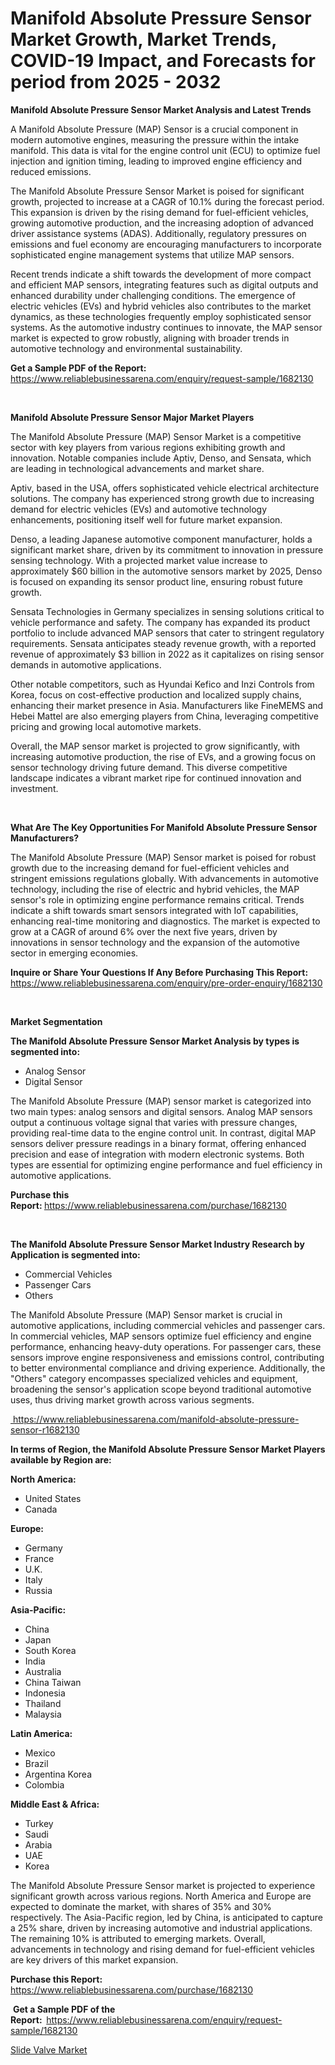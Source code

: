 <p><h1>Manifold Absolute Pressure Sensor Market Growth, Market Trends, COVID-19 Impact, and Forecasts for period from 2025 - 2032</h1></p><p><strong>Manifold Absolute Pressure Sensor Market Analysis and Latest Trends</strong></p>
<p><p>A Manifold Absolute Pressure (MAP) Sensor is a crucial component in modern automotive engines, measuring the pressure within the intake manifold. This data is vital for the engine control unit (ECU) to optimize fuel injection and ignition timing, leading to improved engine efficiency and reduced emissions. </p><p>The Manifold Absolute Pressure Sensor Market is poised for significant growth, projected to increase at a CAGR of 10.1% during the forecast period. This expansion is driven by the rising demand for fuel-efficient vehicles, growing automotive production, and the increasing adoption of advanced driver assistance systems (ADAS). Additionally, regulatory pressures on emissions and fuel economy are encouraging manufacturers to incorporate sophisticated engine management systems that utilize MAP sensors. </p><p>Recent trends indicate a shift towards the development of more compact and efficient MAP sensors, integrating features such as digital outputs and enhanced durability under challenging conditions. The emergence of electric vehicles (EVs) and hybrid vehicles also contributes to the market dynamics, as these technologies frequently employ sophisticated sensor systems. As the automotive industry continues to innovate, the MAP sensor market is expected to grow robustly, aligning with broader trends in automotive technology and environmental sustainability.</p></p>
<p><strong>Get a Sample PDF of the Report:&nbsp;</strong> <a href="https://www.reliablebusinessarena.com/enquiry/request-sample/1682130?utm_campaign=3041&utm_medium=2&utm_source=Github&utm_content=ia&utm_term=08042025&utm_id=manifold-absolute-pressure-sensor">https://www.reliablebusinessarena.com/enquiry/request-sample/1682130</a></p>
<p>&nbsp;</p>
<p><strong>Manifold Absolute Pressure Sensor Major Market Players</strong></p>
<p><p>The Manifold Absolute Pressure (MAP) Sensor Market is a competitive sector with key players from various regions exhibiting growth and innovation. Notable companies include Aptiv, Denso, and Sensata, which are leading in technological advancements and market share.</p><p>Aptiv, based in the USA, offers sophisticated vehicle electrical architecture solutions. The company has experienced strong growth due to increasing demand for electric vehicles (EVs) and automotive technology enhancements, positioning itself well for future market expansion.</p><p>Denso, a leading Japanese automotive component manufacturer, holds a significant market share, driven by its commitment to innovation in pressure sensing technology. With a projected market value increase to approximately $60 billion in the automotive sensors market by 2025, Denso is focused on expanding its sensor product line, ensuring robust future growth.</p><p>Sensata Technologies in Germany specializes in sensing solutions critical to vehicle performance and safety. The company has expanded its product portfolio to include advanced MAP sensors that cater to stringent regulatory requirements. Sensata anticipates steady revenue growth, with a reported revenue of approximately $3 billion in 2022 as it capitalizes on rising sensor demands in automotive applications.</p><p>Other notable competitors, such as Hyundai Kefico and Inzi Controls from Korea, focus on cost-effective production and localized supply chains, enhancing their market presence in Asia. Manufacturers like FineMEMS and Hebei Mattel are also emerging players from China, leveraging competitive pricing and growing local automotive markets.</p><p>Overall, the MAP sensor market is projected to grow significantly, with increasing automotive production, the rise of EVs, and a growing focus on sensor technology driving future demand. This diverse competitive landscape indicates a vibrant market ripe for continued innovation and investment.</p></p>
<p>&nbsp;</p>
<p><strong>What Are The Key Opportunities For Manifold Absolute Pressure Sensor Manufacturers?</strong></p>
<p><p>The Manifold Absolute Pressure (MAP) Sensor market is poised for robust growth due to the increasing demand for fuel-efficient vehicles and stringent emissions regulations globally. With advancements in automotive technology, including the rise of electric and hybrid vehicles, the MAP sensor's role in optimizing engine performance remains critical. Trends indicate a shift towards smart sensors integrated with IoT capabilities, enhancing real-time monitoring and diagnostics. The market is expected to grow at a CAGR of around 6% over the next five years, driven by innovations in sensor technology and the expansion of the automotive sector in emerging economies.</p></p>
<p><strong>Inquire or Share Your Questions If Any Before Purchasing This Report:</strong> <a href="https://www.reliablebusinessarena.com/enquiry/pre-order-enquiry/1682130?utm_campaign=3041&utm_medium=2&utm_source=Github&utm_content=ia&utm_term=08042025&utm_id=manifold-absolute-pressure-sensor">https://www.reliablebusinessarena.com/enquiry/pre-order-enquiry/1682130</a></p>
<p>&nbsp;</p>
<p><strong>Market Segmentation</strong></p>
<p><strong>The Manifold Absolute Pressure Sensor Market Analysis by types is segmented into:</strong></p>
<p><ul><li>Analog Sensor</li><li>Digital Sensor</li></ul></p>
<p><p>The Manifold Absolute Pressure (MAP) sensor market is categorized into two main types: analog sensors and digital sensors. Analog MAP sensors output a continuous voltage signal that varies with pressure changes, providing real-time data to the engine control unit. In contrast, digital MAP sensors deliver pressure readings in a binary format, offering enhanced precision and ease of integration with modern electronic systems. Both types are essential for optimizing engine performance and fuel efficiency in automotive applications.</p></p>
<p><strong>Purchase this Report:&nbsp;</strong><a href="https://www.reliablebusinessarena.com/purchase/1682130?utm_campaign=3041&utm_medium=2&utm_source=Github&utm_content=ia&utm_term=08042025&utm_id=manifold-absolute-pressure-sensor">https://www.reliablebusinessarena.com/purchase/1682130</a></p>
<p>&nbsp;</p>
<p><strong>The Manifold Absolute Pressure Sensor Market Industry Research by Application is segmented into:</strong></p>
<p><ul><li>Commercial Vehicles</li><li>Passenger Cars</li><li>Others</li></ul></p>
<p><p>The Manifold Absolute Pressure (MAP) Sensor market is crucial in automotive applications, including commercial vehicles and passenger cars. In commercial vehicles, MAP sensors optimize fuel efficiency and engine performance, enhancing heavy-duty operations. For passenger cars, these sensors improve engine responsiveness and emissions control, contributing to better environmental compliance and driving experience. Additionally, the "Others" category encompasses specialized vehicles and equipment, broadening the sensor's application scope beyond traditional automotive uses, thus driving market growth across various segments.</p></p>
<p><a href="https://www.reliablebusinessarena.com/manifold-absolute-pressure-sensor-r1682130?utm_campaign=3041&utm_medium=2&utm_source=Github&utm_content=ia&utm_term=08042025&utm_id=manifold-absolute-pressure-sensor">&nbsp;https://www.reliablebusinessarena.com/manifold-absolute-pressure-sensor-r1682130</a></p>
<p><strong>In terms of Region, the Manifold Absolute Pressure Sensor Market Players available by Region are:</strong></p>
<p>
    <p> <strong> North America: </strong>
        <ul>
            <li>United States</li>
            <li>Canada</li>
        </ul>
        </p> 
    <p> <strong> Europe: </strong>
        <ul>
            <li>Germany</li>
            <li>France</li>
            <li>U.K.</li>
            <li>Italy</li>
            <li>Russia</li>
        </ul>
        </p> 
    <p> <strong> Asia-Pacific: </strong>
        <ul>
            <li>China</li>
            <li>Japan</li>
            <li>South Korea</li>
            <li>India</li>
            <li>Australia</li>
            <li>China Taiwan</li>
            <li>Indonesia</li>
            <li>Thailand</li>
            <li>Malaysia</li>
        </ul>
        </p> 
    <p> <strong> Latin America: </strong>
        <ul>
            <li>Mexico</li>
            <li>Brazil</li>
            <li>Argentina Korea</li>
            <li>Colombia</li>
        </ul>
        </p> 
    <p> <strong> Middle East & Africa: </strong>
        <ul>
            <li>Turkey</li>
            <li>Saudi</li>
            <li>Arabia</li>
            <li>UAE</li>
            <li>Korea</li>
        </ul>
    </p>
    </p>
<p><p>The Manifold Absolute Pressure Sensor market is projected to experience significant growth across various regions. North America and Europe are expected to dominate the market, with shares of 35% and 30% respectively. The Asia-Pacific region, led by China, is anticipated to capture a 25% share, driven by increasing automotive and industrial applications. The remaining 10% is attributed to emerging markets. Overall, advancements in technology and rising demand for fuel-efficient vehicles are key drivers of this market expansion.</p></p>
<p><strong>Purchase this Report: </strong><a href="https://www.reliablebusinessarena.com/purchase/1682130?utm_campaign=3041&utm_medium=2&utm_source=Github&utm_content=ia&utm_term=08042025&utm_id=manifold-absolute-pressure-sensor">https://www.reliablebusinessarena.com/purchase/1682130</a></p>
<p>&nbsp;<strong>Get a Sample PDF of the Report:&nbsp;&nbsp;</strong><a href="https://www.reliablebusinessarena.com/enquiry/request-sample/1682130?utm_campaign=3041&utm_medium=2&utm_source=Github&utm_content=ia&utm_term=08042025&utm_id=manifold-absolute-pressure-sensor">https://www.reliablebusinessarena.com/enquiry/request-sample/1682130</a></p>
<p><strong></strong></p>
<p><p><a href="https://github.com/nafidurii/Market-Research-Report-List-1/blob/main/slide-valve-market.md?utm_campaign=3041&utm_medium=2&utm_source=Github&utm_content=ia&utm_term=08042025&utm_id=manifold-absolute-pressure-sensor">Slide Valve Market</a></p></p>
